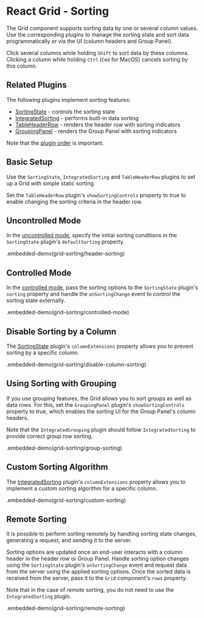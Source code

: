 # React Grid - Sorting

The Grid component supports sorting data by one or several column values. Use the corresponding plugins to manage the sorting state and sort data programmatically or via the UI (column headers and Group Panel).

Click several columns while holding `Shift` to sort data by these columns. Clicking a column while holding `Ctrl` (`Cmd` for MacOS) cancels sorting by this column.

## Related Plugins

The following plugins implement sorting features:

- [SortingState](../reference/sorting-state.md) - controls the sorting state
- [IntegratedSorting](../reference/integrated-sorting.md) - performs built-in data sorting
- [TableHeaderRow](../reference/table-header-row.md) - renders the header row with sorting indicators
- [GroupingPanel](../reference/grouping-panel.md) - renders the Group Panel with sorting indicators

Note that the [plugin order](./plugin-overview.md#plugin-order) is important.

## Basic Setup

Use the `SortingState`, `IntegratedSorting` and `TableHeaderRow` plugins to set up a Grid with simple static sorting.

Set the `TableHeaderRow` plugin's `showSortingControls` property to true to enable changing the sorting criteria in the header row.

## Uncontrolled Mode

In the [uncontrolled mode](controlled-and-uncontrolled-modes.md), specify the initial sorting conditions in the `SortingState` plugin's `defaultSorting` property.

.embedded-demo(grid-sorting/header-sorting)

## Controlled Mode

In the [controlled mode](controlled-and-uncontrolled-modes.md), pass the sorting options to the `SortingState` plugin's `sorting` property and handle the `onSortingChange` event to control the sorting state externally.

.embedded-demo(grid-sorting/controlled-mode)

## Disable Sorting by a Column

The [SortingState](../reference/sorting-state.md) plugin's `columnExtensions` property allows you to prevent sorting by a specific column.

.embedded-demo(grid-sorting/disable-column-sorting)

## Using Sorting with Grouping

If you use grouping features, the Grid allows you to sort groups as well as data rows. For this, set the `GroupingPanel` plugin's `showSortingControls` property to true, which enables the sorting UI for the Group Panel's column headers.

Note that the `IntegratedGrouping` plugin should follow `IntegratedSorting` to provide correct group row sorting.

.embedded-demo(grid-sorting/group-sorting)

## Custom Sorting Algorithm

The [IntegratedSorting](../reference/integrated-sorting.md) plugin's `columnExtensions` property allows you to implement a custom sorting algorithm for a specific column.

.embedded-demo(grid-sorting/custom-sorting)

## Remote Sorting

It is possible to perform sorting remotely by handling sorting state changes, generating a request, and sending it to the server.

Sorting options are updated once an end-user interacts with a column header in the header row or Group Panel. Handle sorting option changes using the `SortingState` plugin's `onSortingChange` event and request data from the server using the applied sorting options. Once the sorted data is received from the server, pass it to the `Grid` component's `rows` property.

Note that in the case of remote sorting, you do not need to use the `IntegratedSorting` plugin.

.embedded-demo(grid-sorting/remote-sorting)
